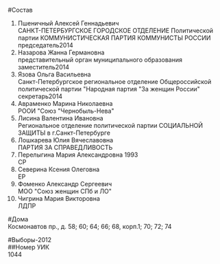 #Состав  
1. Пшеничный Алексей Геннадьевич  
    САНКТ-ПЕТЕРБУРГСКОЕ ГОРОДСКОЕ ОТДЕЛЕНИЕ Политической партии КОММУНИСТИЧЕСКАЯ ПАРТИЯ КОММУНИСТЫ РОССИИ  
    председатель2014  
2. Назарова Жанна Германовна  
    представительный орган муниципального образования  
    заместитель2014  
3. Язова Ольга Васильевна  
    Санкт-Петербургское региональное отделение Общероссийской политической партии "Народная партия "За женщин России"  
    секретарь2014  
4. Авраменко Марина Николаевна  
    РООИ "Союз "Чернобыль-Нева"  
5. Лисина Валентина Ивановна  
    Региональное отделение политической партии СОЦИАЛЬНОЙ ЗАЩИТЫ в г.Санкт-Петербурге  
6. Лошкарева Юлия Вячеславовна  
    ПАРТИЯ ЗА СПРАВЕДЛИВОСТЬ  
7. Перелыгина Мария Александровна 1993  
    СР  
8. Северина Ксения Олеговна  
    ЕР  
9. Фоменко Александр Сергеевич  
    МОО "Союз женщин СПб и ЛО"  
10. Чигрина Мария Викторовна  
    ЛДПР  
  
#Дома  
Космонавтов пр., д. 58; 60; 64; 66; 68, корп.1; 70; 72; 74  
  
#Выборы-2012  
##Номер УИК  
1044  
